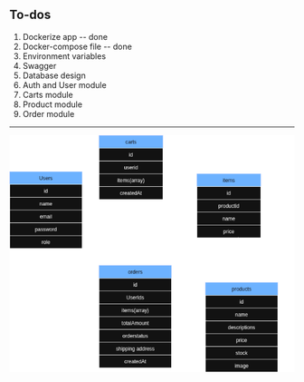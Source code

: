## To-dos

1. Dockerize app -- done
2. Docker-compose file -- done
3. Environment variables
4. Swagger
5. Database design
6. Auth and User module
7. Carts module
8. Product module
9. Order module

---

![Initial DB Design](./docs/initial-db-design.png)

